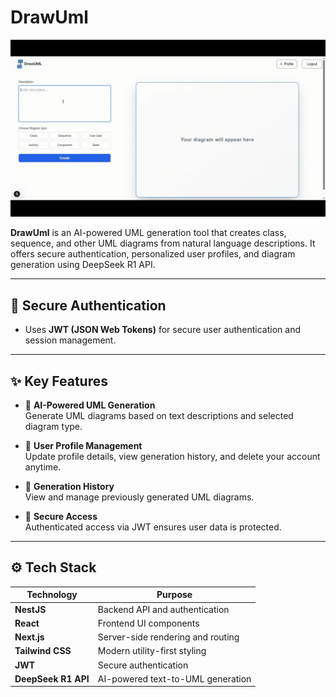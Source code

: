 # DrawUml

![Demo](./demo.gif)

**DrawUml** is an AI-powered UML generation tool that creates class, sequence, and other UML diagrams from natural language descriptions. It offers secure authentication, personalized user profiles, and diagram generation using DeepSeek R1 API.

---

## 🔐 Secure Authentication

- Uses **JWT (JSON Web Tokens)** for secure user authentication and session management.

---

## ✨ Key Features

- 🧠 **AI-Powered UML Generation**  
  Generate UML diagrams based on text descriptions and selected diagram type.

- 👤 **User Profile Management**  
  Update profile details, view generation history, and delete your account anytime.

- 🧾 **Generation History**  
  View and manage previously generated UML diagrams.

- 🔐 **Secure Access**  
  Authenticated access via JWT ensures user data is protected.

---

## ⚙️ Tech Stack

| Technology          | Purpose                           |
| ------------------- | --------------------------------- |
| **NestJS**          | Backend API and authentication    |
| **React**           | Frontend UI components            |
| **Next.js**         | Server-side rendering and routing |
| **Tailwind CSS**    | Modern utility-first styling      |
| **JWT**             | Secure authentication             |
| **DeepSeek R1 API** | AI-powered text-to-UML generation |
